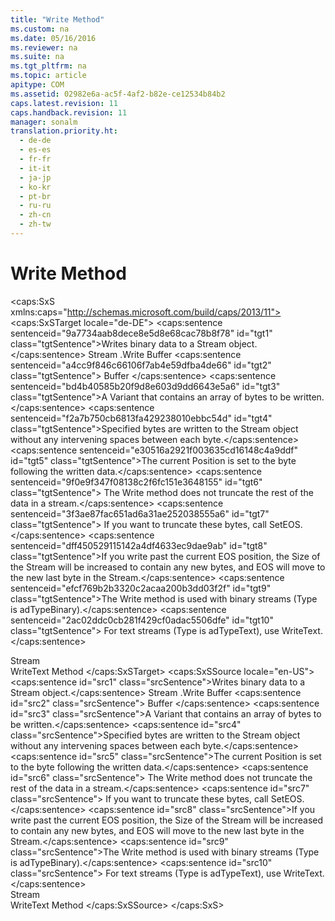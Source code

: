 ```yaml
---
title: "Write Method"
ms.custom: na
ms.date: 05/16/2016
ms.reviewer: na
ms.suite: na
ms.tgt_pltfrm: na
ms.topic: article
apitype: COM
ms.assetid: 02982e6a-ac5f-4af2-b82e-ce12534b84b2
caps.latest.revision: 11
caps.handback.revision: 11
manager: sonalm
translation.priority.ht: 
  - de-de
  - es-es
  - fr-fr
  - it-it
  - ja-jp
  - ko-kr
  - pt-br
  - ru-ru
  - zh-cn
  - zh-tw
---
```

# Write Method
<?xml version="1.0" encoding="utf-8"?>
<caps:SxS xmlns:caps="http://schemas.microsoft.com/build/caps/2013/11">
  <caps:SxSTarget locale="de-DE">
    <developerReferenceWithSyntaxDocument xsi:schemaLocation="http://ddue.schemas.microsoft.com/authoring/2003/5 http://dduestorage.blob.core.windows.net/ddueschema/developer.xsd" xmlns="http://ddue.schemas.microsoft.com/authoring/2003/5" xmlns:xlink="http://www.w3.org/1999/xlink" xmlns:xsi="http://www.w3.org/2001/XMLSchema-instance">
      <introduction>
        <para>
          <caps:sentence sentenceid="9a7734aab8dece8e5d8e68cac78b8f78" id="tgt1" class="tgtSentence">Writes binary data to a <legacyLink xlink:href="0514531f-009d-4519-abc3-d727014a39f1">Stream</legacyLink> object.</caps:sentence>
        </para>
      </introduction>
      <syntaxSection>
        <legacySyntax>
          <parameterReference>Stream</parameterReference>
          <legacyBold>.Write</legacyBold>
          <parameterReference>Buffer</parameterReference>
        </legacySyntax>
      </syntaxSection>
      <parameters>
        <content>
          <definitionTable>
            <definedTerm>
              <caps:sentence sentenceid="a4cc9f846c66106f7ab4e59dfba4de66" id="tgt2" class="tgtSentence"> <legacyItalic>Buffer</legacyItalic> </caps:sentence>
            </definedTerm>
            <definition>
              <para>
                <caps:sentence sentenceid="bd4b40585b20f9d8e603d9dd6643e5a6" id="tgt3" class="tgtSentence">A <languageKeyword>Variant</languageKeyword> that contains an array of bytes to be written.</caps:sentence>
              </para>
            </definition>
          </definitionTable>
        </content>
      </parameters>
      <languageReferenceRemarks>
        <content>
          <para>
            <caps:sentence sentenceid="f2a7b750cb6813fa429238010ebbc54d" id="tgt4" class="tgtSentence">Specified bytes are written to the <unmanagedCodeEntityReference>Stream</unmanagedCodeEntityReference> object without any intervening spaces between each byte.</caps:sentence>
          </para>
          <para>
            <caps:sentence sentenceid="e30516a2921f003635cd16148c4a9ddf" id="tgt5" class="tgtSentence">The current <legacyLink xlink:href="daa8319a-49aa-4c1c-9af6-0b01e9ab2f9d">Position</legacyLink> is set to the byte following the written data.</caps:sentence>
            <caps:sentence sentenceid="9f0e9f347f08138c2f6fc151e3648155" id="tgt6" class="tgtSentence"> The <unmanagedCodeEntityReference>Write</unmanagedCodeEntityReference> method does not truncate the rest of the data in a stream.</caps:sentence>
            <caps:sentence sentenceid="3f3ae87fac651ad6a31ae252038555a6" id="tgt7" class="tgtSentence"> If you want to truncate these bytes, call <legacyLink xlink:href="707c18ca-6a56-4970-bbd6-ae1fb86a0b8a">SetEOS</legacyLink>.</caps:sentence>
          </para>
          <para>
            <caps:sentence sentenceid="dff450529115142a4df4633ec9dae9ab" id="tgt8" class="tgtSentence">If you write past the current <legacyLink xlink:href="57e08c5f-f3ed-4ecd-8c66-50b83b1031d1">EOS</legacyLink> position, the <legacyLink xlink:href="a487c241-d953-4c31-ae7e-6358d5cf6733">Size</legacyLink> of the <unmanagedCodeEntityReference>Stream</unmanagedCodeEntityReference> will be increased to contain any new bytes, and <unmanagedCodeEntityReference>EOS</unmanagedCodeEntityReference> will move to the new last byte in the <unmanagedCodeEntityReference>Stream</unmanagedCodeEntityReference>.</caps:sentence>
          </para>
          <alert class="note">
            <para>
              <caps:sentence sentenceid="efcf769b2b3320c2acaa200b3dd03f2f" id="tgt9" class="tgtSentence">The <unmanagedCodeEntityReference>Write</unmanagedCodeEntityReference> method is used with binary streams (<legacyLink xlink:href="f6a17e8c-7a28-48d0-bded-76b9e0cf7639">Type</legacyLink> is <legacyBold>adTypeBinary</legacyBold>).</caps:sentence>
              <caps:sentence sentenceid="2ac02ddc0cb281f429cf0adac5506dfe" id="tgt10" class="tgtSentence"> For text streams (<legacyBold>Type</legacyBold> is <legacyBold>adTypeText</legacyBold>), use <legacyLink xlink:href="7a669048-13f4-4574-a2b1-985e089729d5">WriteText</legacyLink>.</caps:sentence>
            </para>
          </alert>
        </content>
      </languageReferenceRemarks>
      <section>
        <title>
          <caps:sentence sentenceid="2f342d3be839cc5b67ae0de7d404b8e6" id="tgt11" class="tgtSentence">Applies To</caps:sentence>
        </title>
        <content>
          <para>
            <link xlink:href="0514531f-009d-4519-abc3-d727014a39f1">Stream</link>
          </para>
        </content>
      </section>
      <relatedTopics>
        <link xlink:href="7a669048-13f4-4574-a2b1-985e089729d5">WriteText Method</link>
      </relatedTopics>
    </developerReferenceWithSyntaxDocument>
  </caps:SxSTarget>
  <caps:SxSSource locale="en-US">
    <developerReferenceWithSyntaxDocument xsi:schemaLocation="http://ddue.schemas.microsoft.com/authoring/2003/5 http://dduestorage.blob.core.windows.net/ddueschema/developer.xsd" xmlns="http://ddue.schemas.microsoft.com/authoring/2003/5" xmlns:xlink="http://www.w3.org/1999/xlink" xmlns:xsi="http://www.w3.org/2001/XMLSchema-instance">
      <introduction>
        <para>
          <caps:sentence id="src1" class="srcSentence">Writes binary data to a <legacyLink xlink:href="0514531f-009d-4519-abc3-d727014a39f1">Stream</legacyLink> object.</caps:sentence>
        </para>
      </introduction>
      <syntaxSection>
        <legacySyntax>
          <parameterReference>Stream</parameterReference>
          <legacyBold>.Write</legacyBold>
          <parameterReference>Buffer</parameterReference>
        </legacySyntax>
      </syntaxSection>
      <parameters>
        <content>
          <definitionTable>
            <definedTerm>
              <caps:sentence id="src2" class="srcSentence"> <legacyItalic>Buffer</legacyItalic> </caps:sentence>
            </definedTerm>
            <definition>
              <para>
                <caps:sentence id="src3" class="srcSentence">A <languageKeyword>Variant</languageKeyword> that contains an array of bytes to be written.</caps:sentence>
              </para>
            </definition>
          </definitionTable>
        </content>
      </parameters>
      <languageReferenceRemarks>
        <content>
          <para>
            <caps:sentence id="src4" class="srcSentence">Specified bytes are written to the <unmanagedCodeEntityReference>Stream</unmanagedCodeEntityReference> object without any intervening spaces between each byte.</caps:sentence>
          </para>
          <para>
            <caps:sentence id="src5" class="srcSentence">The current <legacyLink xlink:href="daa8319a-49aa-4c1c-9af6-0b01e9ab2f9d">Position</legacyLink> is set to the byte following the written data.</caps:sentence>
            <caps:sentence id="src6" class="srcSentence"> The <unmanagedCodeEntityReference>Write</unmanagedCodeEntityReference> method does not truncate the rest of the data in a stream.</caps:sentence>
            <caps:sentence id="src7" class="srcSentence"> If you want to truncate these bytes, call <legacyLink xlink:href="707c18ca-6a56-4970-bbd6-ae1fb86a0b8a">SetEOS</legacyLink>.</caps:sentence>
          </para>
          <para>
            <caps:sentence id="src8" class="srcSentence">If you write past the current <legacyLink xlink:href="57e08c5f-f3ed-4ecd-8c66-50b83b1031d1">EOS</legacyLink> position, the <legacyLink xlink:href="a487c241-d953-4c31-ae7e-6358d5cf6733">Size</legacyLink> of the <unmanagedCodeEntityReference>Stream</unmanagedCodeEntityReference> will be increased to contain any new bytes, and <unmanagedCodeEntityReference>EOS</unmanagedCodeEntityReference> will move to the new last byte in the <unmanagedCodeEntityReference>Stream</unmanagedCodeEntityReference>.</caps:sentence>
          </para>
          <alert class="note">
            <para>
              <caps:sentence id="src9" class="srcSentence">The <unmanagedCodeEntityReference>Write</unmanagedCodeEntityReference> method is used with binary streams (<legacyLink xlink:href="f6a17e8c-7a28-48d0-bded-76b9e0cf7639">Type</legacyLink> is <legacyBold>adTypeBinary</legacyBold>).</caps:sentence>
              <caps:sentence id="src10" class="srcSentence"> For text streams (<legacyBold>Type</legacyBold> is <legacyBold>adTypeText</legacyBold>), use <legacyLink xlink:href="7a669048-13f4-4574-a2b1-985e089729d5">WriteText</legacyLink>.</caps:sentence>
            </para>
          </alert>
        </content>
      </languageReferenceRemarks>
      <section>
        <title>
          <caps:sentence id="src11" class="srcSentence">Applies To</caps:sentence>
        </title>
        <content>
          <para>
            <link xlink:href="0514531f-009d-4519-abc3-d727014a39f1">Stream</link>
          </para>
        </content>
      </section>
      <relatedTopics>
        <link xlink:href="7a669048-13f4-4574-a2b1-985e089729d5">WriteText Method</link>
      </relatedTopics>
    </developerReferenceWithSyntaxDocument>
  </caps:SxSSource>
</caps:SxS>